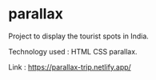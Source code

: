 # parallax

Project to display the tourist spots in India.

Technology used : HTML CSS parallax.

Link : https://parallax-trip.netlify.app/
